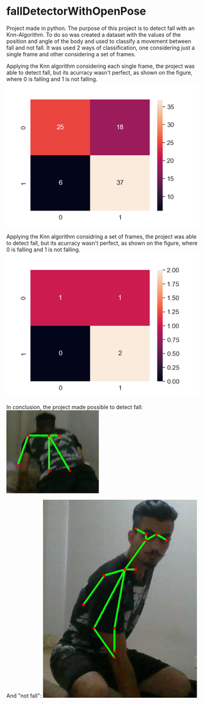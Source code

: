 # fallDetectorWithOpenPose
Project made in python. The purpose of this project is to detect fall with an Knn-Algorithm. To do so was created a dataset with the values of the position and angle of the body and used to classify  a movement between fall and not fall. It was used 2 ways of classification, one considering just a single frame and other considering a set of frames.

Applying the Knn algorithm considering each single frame, the project was able to detect fall, but its acurracy wasn't perfect, as shown on the figure, where 0 is falling and 1 is not falling.
![alt text](https://github.com/JoViGaCa/fallDetectorWithOpenPose/blob/main/images/matrixAnalisysFrame.png)

Applying the Knn algorithm considring a set of frames, the project was able to detect fall, but its acurracy wasn't perfect, as shown on the figure, where 0 is falling and 1 is not falling.
![alt text](https://github.com/JoViGaCa/fallDetectorWithOpenPose/blob/main/images/matrixAnalisysSet.png)

In conclusion, the project made possible to detect fall:
![alt text](https://github.com/JoViGaCa/fallDetectorWithOpenPose/blob/main/images/bodyFalling.png)

And "not fall":
![alt text](https://github.com/JoViGaCa/fallDetectorWithOpenPose/blob/main/images/bodyNotFalling.png)
